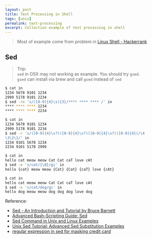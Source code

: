```yaml
---
layout: post
title: Text Processing in Shell
tags: [unix]
permalink: text-processing
excerpt: Collection example of text processing in shell
---
```


> Most of example come from problem in [Linux Shell - Hackerrank](https://www.hackerrank.com/domains/shell/bash)

## Sed

> Trip:  
> `sed` in OSX may not working as example. You should try `gsed`.  
> `gsed` can install via brew and call `gsed` instead of `sed`  

```sh
$ cat in
1234 5678 9101 1234  
2999 5178 9101 2234  
$ sed -re 's/([0-9]{4}\s){3}/**** **** **** /' in
**** **** **** 1234  
**** **** **** 2234  
```

<!-- more -->

```sh
$ cat in
1234 5678 9101 1234  
2999 5178 9101 2234  
$ sed -r 's/([0-9]{4}\s?)([0-9]{4}\s?)([0-9]{4}\s?)([0-9]{4})/\4
\3\2\1/' in
1234 9101 5678 1234  
2234 9101 5178 2999  
```


```sh
$ cat in
hello cat meow meow Cat Cat caT love cAt
$ sed -e 's/cat/{\0}/gi' in
hello {cat} meow meow {Cat} {Cat} {caT} love {cAt}
```

```sh
$ cat in
hello cat meow meow Cat Cat caT love cAt
$ sed -e 's/cat/dog/gi' in
hello dog meow meow dog dog dog love dog
```


Reference:
- [Sed - An Introduction and Tutorial by Bruce Barnett](http://www.grymoire.com/Unix/Sed.html)  
- [Advanced Bash-Scripting Guide: Sed](http://tldp.org/LDP/abs/html/x23170.html)  
- [Sed Command in Unix and Linux Examples](http://www.folkstalk.com/2012/01/sed-command-in-unix-examples.html)  
- [Unix Sed Tutorial: Advanced Sed Substitution Examples](http://www.thegeekstuff.com/2009/10/unix-sed-tutorial-advanced-sed-substitution-examples/)  
- [regular expression in sed for masking credit card](http://stackoverflow.com/questions/2232200/regular-expression-in-sed-for-masking-credit-card)  
